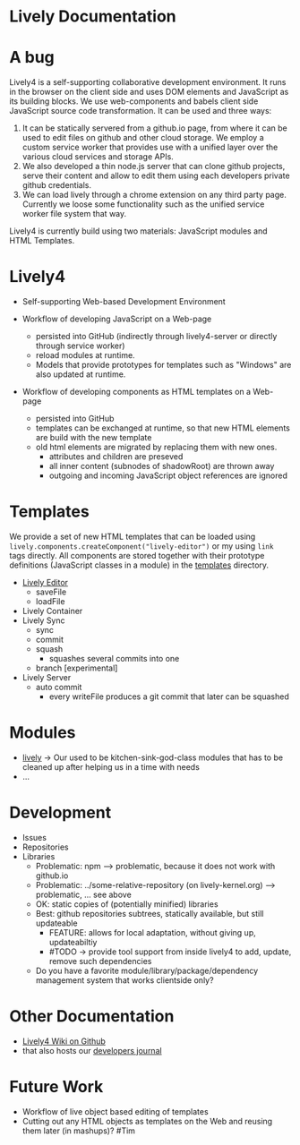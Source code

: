 # Lively Documentation

<lively-import src="_navigation.html"></lively-import>

# A bug

Lively4 is a self-supporting collaborative development environment. It runs in the browser on the client side and uses DOM elements and JavaScript as its building blocks. We use web-components and babels client side JavaScript source code transformation. It can be used and three ways:

1. It can be statically servered from a github.io page, from where it can be used to edit files on github and other cloud storage. We employ a custom service worker that provides use with a unified layer over the various cloud services and storage APIs. 
2. We also developed a thin node.js server that can clone github projects, serve their content and allow to edit them using each developers private github credentials.
3. We can load lively through a chrome extension on any third party page. Currently we loose some functionality such as the unified service worker file system that way. 

Lively4 is currently build using two materials: JavaScript modules and HTML Templates. 

# Lively4 

- Self-supporting Web-based Development Environment

- Workflow of developing JavaScript on a Web-page
  - persisted into GitHub (indirectly through lively4-server or directly through service worker)
  - reload modules at runtime. 
  - Models that provide prototypes for templates such as "Windows" are also updated at runtime. 

- Workflow of developing components as HTML templates on a Web-page
  - persisted into GitHub
  - templates can be exchanged at runtime, so that new HTML elements are build with the new template
  - old html elements are migrated by replacing them with new ones. 
    - attributes and children are preseved
    - all inner content (subnodes of shadowRoot) are thrown away
    - outgoing and incoming JavaScript object references are ignored


# Templates

We provide a set of new HTML templates that can be loaded using ``lively.components.createComponent("lively-editor")`` or my using ``link`` tags directly. 
All components are stored together with their prototype definitions (JavaScript classes in a module) in the [templates](../templates/) directory. 

- [Lively Editor](../templates/lively-editor.html)
  - saveFile
  - loadFile
- Lively Container
- Lively Sync
  - sync
  - commit
  - squash
    - squashes several commits into one
  - branch [experimental]
- Lively Server
  - auto commit
      - every writeFile produces a git commit that later can be squashed
      

# Modules

- [lively](../src/client/lively.js) -> Our used to be kitchen-sink-god-class modules that has to be cleaned up after helping us in a time with needs
- ...

# Development

- Issues
- Repositories
- Libraries 
  - Problematic: npm --> problematic, because it does not work with github.io
  - Problematic: ../some-relative-repository (on lively-kernel.org) --> problematic, ... see above
  - OK: static copies of (potentially minified) libraries
  - Best: github repositories subtrees, statically available, but still updateable
    - FEATURE: allows for local adaptation, without giving up, updateabiltiy 
    - #TODO -> provide tool support from inside lively4 to add, update, remove such dependencies
  - Do you have a favorite module/library/package/dependency management system that works clientside only?

# Other Documentation
- [Lively4 Wiki on Github](https://lively-kernel.org/lively4/Lively4.wiki/Home.md)
- that also hosts our [developers journal](https://lively-kernel.org/lively4/Lively4.wiki/Journal.md)



# Future Work

- Workflow of live object based editing of templates
- Cutting out any HTML objects as templates on the Web and reusing them later (in mashups)? #Tim 
 